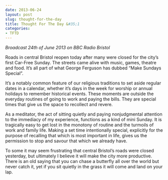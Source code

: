 ```yaml
---
date: 2013-06-24
layout: post
slug: thought-for-the-day
title: Thought For The Day &#35;1
categories:
- TFTD
---
```


*Broadcast 24th of June 2013 on BBC Radio Bristol*

Roads in central Bristol reopen today after many were closed for the city’s first Car-Free Sunday.  The streets came alive with music, games, theatre and food. It’s all part of what George Ferguson has dubbed “Make Sundays Special”.

It’s a notably common feature of our religious traditions to set aside regular dates in a calendar, whether it’s days in the week for worship or annual holidays to remember historical events. These moments are outside the everyday routines of going to work and paying the bills. They are special times that give us the space to recollect and revere.

As a meditator, the act of sitting quietly and paying nonjudgmental attention to the immediacy of my experience, functions as a kind of mini Sunday. It is tragically easy to get lost in the monotony of routine and the turmoils of work and family life. Making a set time intentionally special, explicitly for the purpose of recalling that which is most important in life, gives us the permission to stop and savour that which we already have.

To some it may seem frustrating that central Bristol’s roads were closed yesterday, but ultimately I believe it will make the city more productive. There is an old saying that you can chase a butterfly all over the world but never catch it, yet if you sit quietly in the grass it will come and land on your lap.


